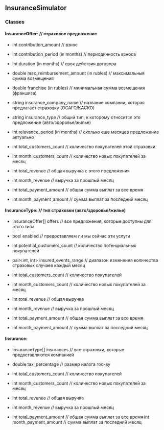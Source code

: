 ## InsuranceSimulator

### Classes

#### InsuranceOffer: // страховое предложение
 * int contribution_amount // взнос
 * int contribution_period (in months) // периодичность взноса
 * int duration (in months) // срок действия договора
 * double max_reimbursement_amount (in rubles) // максимальныя сумма возмещения
 * double franchise (in rubles) // минимальная сумма возмещения (франшиза)
 * string insurance_company_name // название компании, которая предлагает страховку (ОСАГО/КАСКО)
 * string insurance_type // общий тип, к которому относится это предложение (авто/здоровье/жилье)
 * int relevance_period (in months) // сколько еще месяцев предложение актуально

 * int total_customers_count // количество покупателей этой страховки
 * int month_customers_count // количество новых покупателей за месяц
 * int total_revenue // общая выручка с этого предложения
 * int month_revenue // выручка за прошлый месяц
 * int total_payment_amount // общая сумма выплат за все время
 * int month_payment_amount // сумма выплат за последний месяц
 

#### InsuranceType: // тип страховки (авто/здоровье/жилье)
 * InsuranceOffer[] offers // все предложения, которые доступны для этого типа
 * bool enabled // предоставляем ли мы сейчас эти услуги
 * int potential_customers_count // количество потенциальных покупателей
 * pair<int, int> insured_events_range // диапазон изменения количества страховых случаев каждый месяц

 * int total_customers_count // количество покупателей
 * int month_customers_count // количество новых покупателей за месяц
 * int total_revenue // общая выручка
 * int month_revenue // выручка за прошлый месяц
 * int total_payment_amount // общая сумма выплат за все время
 * int month_payment_amount // сумма выплат за последний месяц


#### Insurance:
 * InsuranceType[] insurances // все страховки, которые предоставляются компанией
 * double tax_percentage // размер налога гос-ву
 
 * int total_customers_count // количество покупателей
 * int month_customers_count // количество новых покупателей за месяц
 * int total_revenue // общая выручка
 * int month_revenue // выручка за прошлый месяц
 * int total_payment_amount // общая сумма выплат за все время
 int month_payment_amount // сумма выплат за последний месяц
